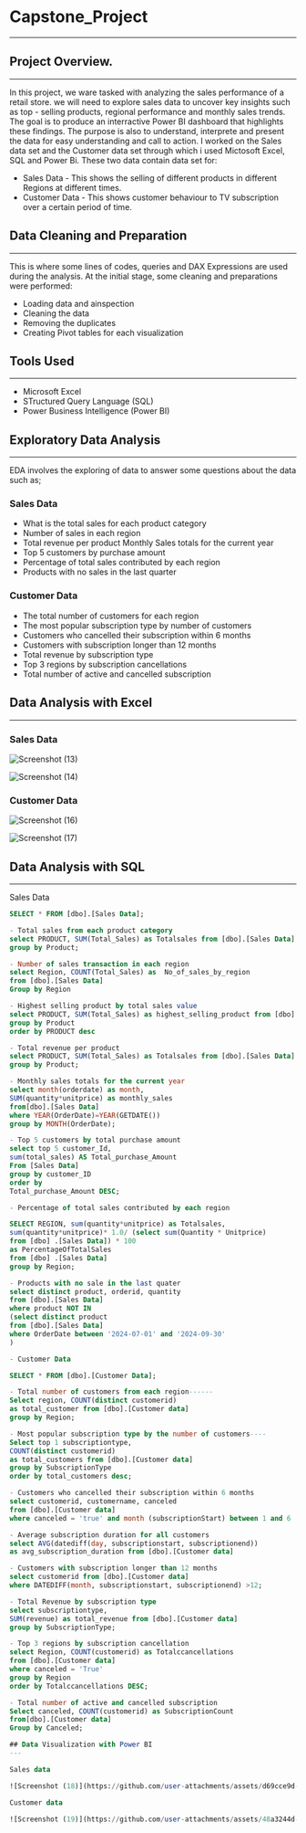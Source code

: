 # Capstone_Project
---

## Project Overview.
---

In this project, we ware tasked with analyzing the sales performance of a retail store. we will need to explore sales data to uncover key insights such as top - selling products, regional performance and monthly sales trends. The goal is to produce an interractive Power BI dashboard that highlights these findings. The purpose is also to understand, interprete and present the data for easy understanding and call to action. I worked on the Sales data set and the Customer data set through which i used Mictosoft Excel, SQL and Power Bi. These two data contain data set for: 
- Sales Data - This shows the selling of different products in different Regions at different times.
- Customer Data - This shows customer behaviour to TV subscription over a certain period of time.

## Data Cleaning and Preparation
---
This is where some lines of codes, queries and DAX Expressions are used during the analysis. At the initial stage, some cleaning and preparations were performed:
- Loading data and ainspection 
- Cleaning the data
- Removing the duplicates
- Creating Pivot tables for each visualization

## Tools Used
---
- Microsoft Excel
- STructured Query Language (SQL)
- Power Business Intelligence (Power BI)

## Exploratory Data Analysis
---
EDA involves the exploring of data to answer some questions about the data such as;

### Sales Data
- What is the total sales for each product category
- Number of sales in each region
- Total revenue per product Monthly Sales totals for the current year
- Top 5 customers  by purchase amount
- Percentage of total sales contributed by each region
- Products with no sales in the last quarter

### Customer Data
- The total number of customers for each region
- The most popular subscription type by number of customers
- Customers who cancelled their subscription within 6 months
- Customers with subscription longer than 12 months
- Total revenue by subscription type
- Top 3 regions by subscription cancellations
- Total number of active and cancelled subscription

## Data Analysis with Excel
---
### Sales Data

![Screenshot (13)](https://github.com/user-attachments/assets/7642ddd5-a856-47f3-99ce-c3021e3be33d)

![Screenshot (14)](https://github.com/user-attachments/assets/5200f7a8-b048-47ed-a2ae-7b8e76f6555c)

### Customer Data

![Screenshot (16)](https://github.com/user-attachments/assets/f1434706-5756-4f7f-ad13-743f429ad4e1)

![Screenshot (17)](https://github.com/user-attachments/assets/4f699be4-21ef-49cf-820f-690e3cd42b44)

## Data Analysis with SQL
---

Sales Data

```SQL
SELECT * FROM [dbo].[Sales Data];

- Total sales from each product category 
select PRODUCT, SUM(Total_Sales) as Totalsales from [dbo].[Sales Data]
group by Product;

- Number of sales transaction in each region 
select Region, COUNT(Total_Sales) as  No_of_sales_by_region
from [dbo].[Sales Data]
Group by Region

- Highest selling product by total sales value 
select PRODUCT, SUM(Total_Sales) as highest_selling_product from [dbo].[Sales Data]
group by Product
order by PRODUCT desc

- Total revenue per product 
select PRODUCT, SUM(Total_Sales) as Totalsales from [dbo].[Sales Data]
group by Product;

- Monthly sales totals for the current year 
select month(orderdate) as month,
SUM(quantity*unitprice) as monthly_sales
from[dbo].[Sales Data]
where YEAR(OrderDate)=YEAR(GETDATE())
group by MONTH(OrderDate);

- Top 5 customers by total purchase amount 
select top 5 customer_Id,
sum(total_sales) AS Total_purchase_Amount
From [Sales Data]
group by customer_ID
order by
Total_purchase_Amount DESC;

- Percentage of total sales contributed by each region 

SELECT REGION, sum(quantity*unitprice) as Totalsales,
sum(quantity*unitprice)* 1.0/ (select sum(Quantity * Unitprice) 
from [dbo] .[Sales Data]) * 100
as PercentageOfTotalSales
from [dbo] .[Sales Data]
group by Region;

- Products with no sale in the last quater 
select distinct product, orderid, quantity
from [dbo].[Sales Data]
where product NOT IN
(select distinct product
from [dbo].[Sales Data]
where OrderDate between '2024-07-01' and '2024-09-30'
)

- Customer Data

SELECT * FROM [dbo].[Customer Data];

- Total number of customers from each region------
Select region, COUNT(distinct customerid)
as total_customer from [dbo].[Customer data]
group by Region;

- Most popular subscription type by the number of customers----
Select top 1 subscriptiontype, 
COUNT(distinct customerid)
as total_customers from [dbo].[Customer data]
group by SubscriptionType
order by total_customers desc;

- Customers who cancelled their subscription within 6 months 
select customerid, customername, canceled
from [dbo].[Customer data]
where canceled = 'true' and month (subscriptionStart) between 1 and 6

- Average subscription duration for all customers 
select AVG(datediff(day, subscriptionstart, subscriptionend))
as avg_subscription_duration from [dbo].[Customer data]

- Customers with subscription longer than 12 months 
select customerid from [dbo].[Customer data]
where DATEDIFF(month, subscriptionstart, subscriptionend) >12;

- Total Revenue by subscription type 
select subscriptiontype, 
SUM(revenue) as total_revenue from [dbo].[Customer data]
group by SubscriptionType;

- Top 3 regions by subscription cancellation 
select Region, COUNT(customerid) as Totalccancellations
from [dbo].[Customer data]
where canceled = 'True'
group by Region
order by Totalccancellations DESC;

- Total number of active and cancelled subscription 
Select canceled, COUNT(customerid) as SubscriptionCount
from[dbo].[Customer data]
Group by Canceled;

## Data Visualization with Power BI
---

Sales data

![Screenshot (18)](https://github.com/user-attachments/assets/d69cce9d-c0ff-41a4-ba29-e5dc29d9d746)

Customer data

![Screenshot (19)](https://github.com/user-attachments/assets/48a3244d-166d-4ef0-9c3f-bf4604f62f3a)


